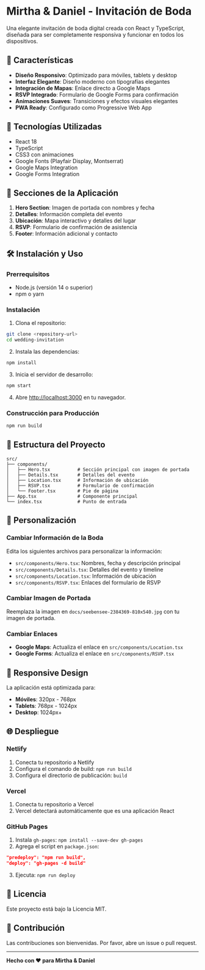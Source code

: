 # Mirtha & Daniel - Invitación de Boda

Una elegante invitación de boda digital creada con React y TypeScript, diseñada para ser completamente responsiva y funcionar en todos los dispositivos.

## 🎉 Características

- **Diseño Responsivo**: Optimizado para móviles, tablets y desktop
- **Interfaz Elegante**: Diseño moderno con tipografías elegantes
- **Integración de Mapas**: Enlace directo a Google Maps
- **RSVP Integrado**: Formulario de Google Forms para confirmación
- **Animaciones Suaves**: Transiciones y efectos visuales elegantes
- **PWA Ready**: Configurado como Progressive Web App

## 🚀 Tecnologías Utilizadas

- React 18
- TypeScript
- CSS3 con animaciones
- Google Fonts (Playfair Display, Montserrat)
- Google Maps Integration
- Google Forms Integration

## 📱 Secciones de la Aplicación

1. **Hero Section**: Imagen de portada con nombres y fecha
2. **Detalles**: Información completa del evento
3. **Ubicación**: Mapa interactivo y detalles del lugar
4. **RSVP**: Formulario de confirmación de asistencia
5. **Footer**: Información adicional y contacto

## 🛠️ Instalación y Uso

### Prerrequisitos

- Node.js (versión 14 o superior)
- npm o yarn

### Instalación

1. Clona el repositorio:
```bash
git clone <repository-url>
cd wedding-invitation
```

2. Instala las dependencias:
```bash
npm install
```

3. Inicia el servidor de desarrollo:
```bash
npm start
```

4. Abre [http://localhost:3000](http://localhost:3000) en tu navegador.

### Construcción para Producción

```bash
npm run build
```

## 📁 Estructura del Proyecto

```
src/
├── components/
│   ├── Hero.tsx          # Sección principal con imagen de portada
│   ├── Details.tsx       # Detalles del evento
│   ├── Location.tsx      # Información de ubicación
│   ├── RSVP.tsx          # Formulario de confirmación
│   └── Footer.tsx        # Pie de página
├── App.tsx               # Componente principal
└── index.tsx             # Punto de entrada
```

## 🎨 Personalización

### Cambiar Información de la Boda

Edita los siguientes archivos para personalizar la información:

- `src/components/Hero.tsx`: Nombres, fecha y descripción principal
- `src/components/Details.tsx`: Detalles del evento y timeline
- `src/components/Location.tsx`: Información de ubicación
- `src/components/RSVP.tsx`: Enlaces del formulario de RSVP

### Cambiar Imagen de Portada

Reemplaza la imagen en `docs/seebensee-2384369-810x540.jpg` con tu imagen de portada.

### Cambiar Enlaces

- **Google Maps**: Actualiza el enlace en `src/components/Location.tsx`
- **Google Forms**: Actualiza el enlace en `src/components/RSVP.tsx`

## 📱 Responsive Design

La aplicación está optimizada para:

- **Móviles**: 320px - 768px
- **Tablets**: 768px - 1024px
- **Desktop**: 1024px+

## 🌐 Despliegue

### Netlify

1. Conecta tu repositorio a Netlify
2. Configura el comando de build: `npm run build`
3. Configura el directorio de publicación: `build`

### Vercel

1. Conecta tu repositorio a Vercel
2. Vercel detectará automáticamente que es una aplicación React

### GitHub Pages

1. Instala `gh-pages`: `npm install --save-dev gh-pages`
2. Agrega el script en `package.json`:
```json
"predeploy": "npm run build",
"deploy": "gh-pages -d build"
```
3. Ejecuta: `npm run deploy`

## 📄 Licencia

Este proyecto está bajo la Licencia MIT.

## 🤝 Contribución

Las contribuciones son bienvenidas. Por favor, abre un issue o pull request.

---

**Hecho con ❤️ para Mirtha & Daniel**
